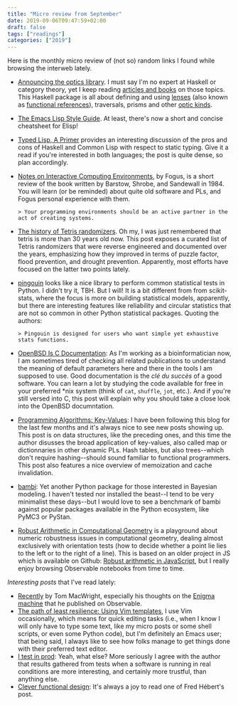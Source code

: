 ```yaml
---
title: "Micro review from September"
date: 2019-09-06T09:47:59+02:00
draft: false
tags: ["readings"]
categories: ["2019"]
---
```


Here is the monthly micro review of (not so) random links I found while browsing the interweb lately.

- [Announcing the optics library](https://www.well-typed.com/blog/2019/09/announcing-the-optics-library/). I must say I'm no expert at Haskell or category theory, yet I keep reading [articles and books](/post/category-theory/) on those topics. This Haskell package is all about defining and using [lenses](https://en.wikibooks.org/wiki/Haskell/Lenses_and_functional_references) (also known as [functional references](https://www.schoolofhaskell.com/school/to-infinity-and-beyond/pick-of-the-week/a-little-lens-starter-tutorial)), traversals, prisms and other [optic kinds](https://medium.com/@gcanti/introduction-to-optics-lenses-and-prisms-3230e73bfcfe).

- [The Emacs Lisp Style Guide](https://github.com/bbatsov/emacs-lisp-style-guide/blob/master/README.md). At least, there's now a short and concise cheatsheet for Elisp!

- [Typed Lisp, A Primer](https://alhassy.github.io/TypedLisp/) provides an interesting discussion of the pros and cons of Haskell and Common Lisp with respect to static typing. Give it a read if you're interested in both languages; the post is quite dense, so plan accordingly.

- [Notes on Interactive Computing Environments](http://blog.fogus.me/2019/04/03/notes-on-interactive-computing-environments/), by Fogus, is a short review of the book written by Barstow, Shrobe, and Sandewall in 1984. You will learn (or be reminded) about quite old software and PLs, and Fogus personal experience with them.

      > Your programming environments should be an active partner in the act of creating systems.

- [The history of Tetris randomizers](https://simon.lc/the-history-of-tetris-randomizers). Oh my, I was just remembered that tetris is more than 30 years old now. This post exposes a curated list of Tetris randomizers that were reverse engineered and documented over the years, emphasizing how they improved in terms of puzzle factor, flood prevention, and drought prevention. Apparently, most efforts have focused on the latter two points lately.

- [pingouin](https://pingouin-stats.org) looks like a nice library to perform common statistical tests in Python. I didn't try it, TBH. But I will! It is a bit different from from scikit-stats, where the focus is more on building statistical models, apparently, but there are interesting features like reliability and circular statistics that are not so common in other Python statistical packages. Quoting the authors:

      > Pingouin is designed for users who want simple yet exhaustive stats functions.

- [OpenBSD Is C Documentation](https://dev.to/apotheon/openbsd-is-c-documentation-3gd1): As I'm working as a bioinformatician now, I am sometimes tired of checking all related publications to understand the meaning of default parameters here and there in the tools I am supposed to use. Good documentation is the _clé du succès_ of a good software. You can learn a lot by studying the code available for free in your preferred \*nix system (think of `cat`, `shuffle`, `jot`, etc.). And if you're still versed into C, this post will explain why you should take a close look into the OpenBSD documntation.

- [Programming Algorithms: Key-Values](http://lisp-univ-etc.blogspot.com/2019/08/programming-algorithms-key-values.html?m=1): I have been following this blog for the last few months and it's always nice to see new posts showing up. This post is on data structures, like the preceding ones, and this time the author disusses the broad application of key-values, also called map or dictionnaries in other dynamic PLs. Hash tables, but also trees--which don't require hashing--should sound familiar to functional programmers. This post also features a nice overview of memoization and cache invalidation.

- [bambi](https://github.com/bambinos/bambi/blob/master/README.md): Yet another Python package for those interested in Bayesian modeling. I haven't tested nor installed the beast--I tend to be very minimalist these days--but I would love to see a benchmark of bambi against popular packages available in the Python ecosystem, like PyMC3 or PyStan.

- [Robust Arithmetic in Computational Geometry](https://observablehq.com/@mourner/non-robust-arithmetic-as-art) is a playground about numeric robustness issues in computational geometry, dealing almost exclusively with orientation tests (how to decide whether a point lie lies to the left or to the right of a line). This is based on an older project in JS which is available on Github: [Robust arithmetic in JavaScript](https://github.com/mikolalysenko/robust-arithmetic-notes), but I really enjoy browsing Observable notebooks from time to time.

*Interesting posts* that I've read lately:

- [Recently](https://macwright.org/2019/09/02/recently.html) by Tom MacWright, especially his thoughts on the [Enigma machine](https://observablehq.com/@tmcw/enigma-machine) that he published on Observable.
- [The path of least resilience: Using Vim templates](http://brendandawes.com/blog/vim-templates), I use Vim occasionally, which means for quick editing tasks (i.e., when I know I will only have to type some text, like my micro posts or some shell scripts, or even some Python code), but I'm definitely an Emacs user; that being said, I always like to see how folks manage to get things done with their preferred text editor.
- [I test in prod](https://increment.com/testing/i-test-in-production/): Yeah, what else? More seriously I agree with the author that results gathered from tests when a software is running in real conditions are more interesting, and certainly more trustful, than anything else.
- [Clever functional design](http://ferd.ca/clever-functional-design.html): It's always a joy to read one of Fred Hébert's post.
